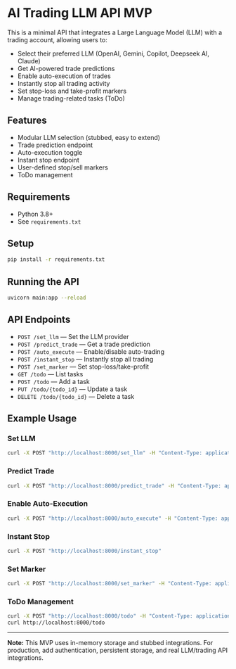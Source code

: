 # AI Trading LLM API MVP

This is a minimal API that integrates a Large Language Model (LLM) with a trading account, allowing users to:
- Select their preferred LLM (OpenAI, Gemini, Copilot, Deepseek AI, Claude)
- Get AI-powered trade predictions
- Enable auto-execution of trades
- Instantly stop all trading activity
- Set stop-loss and take-profit markers
- Manage trading-related tasks (ToDo)

## Features
- Modular LLM selection (stubbed, easy to extend)
- Trade prediction endpoint
- Auto-execution toggle
- Instant stop endpoint
- User-defined stop/sell markers
- ToDo management

## Requirements
- Python 3.8+
- See `requirements.txt`

## Setup
```bash
pip install -r requirements.txt
```

## Running the API
```bash
uvicorn main:app --reload
```

## API Endpoints
- `POST /set_llm` — Set the LLM provider
- `POST /predict_trade` — Get a trade prediction
- `POST /auto_execute` — Enable/disable auto-trading
- `POST /instant_stop` — Instantly stop all trading
- `POST /set_marker` — Set stop-loss/take-profit
- `GET /todo` — List tasks
- `POST /todo` — Add a task
- `PUT /todo/{todo_id}` — Update a task
- `DELETE /todo/{todo_id}` — Delete a task

## Example Usage
### Set LLM
```bash
curl -X POST "http://localhost:8000/set_llm" -H "Content-Type: application/json" -d '{"provider": "openai"}'
```

### Predict Trade
```bash
curl -X POST "http://localhost:8000/predict_trade" -H "Content-Type: application/json" -d '{"symbol": "AAPL"}'
```

### Enable Auto-Execution
```bash
curl -X POST "http://localhost:8000/auto_execute" -H "Content-Type: application/json" -d '{"enable": true}'
```

### Instant Stop
```bash
curl -X POST "http://localhost:8000/instant_stop"
```

### Set Marker
```bash
curl -X POST "http://localhost:8000/set_marker" -H "Content-Type: application/json" -d '{"symbol": "AAPL", "marker_type": "stop_loss", "value": 150.0}'
```

### ToDo Management
```bash
curl -X POST "http://localhost:8000/todo" -H "Content-Type: application/json" -d '{"id": 1, "task": "Review AAPL trade", "done": false}'
curl http://localhost:8000/todo
```

---

**Note:** This MVP uses in-memory storage and stubbed integrations. For production, add authentication, persistent storage, and real LLM/trading API integrations. 